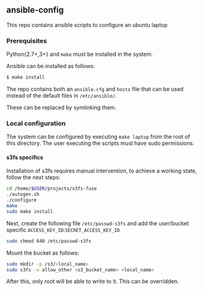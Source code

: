 ## ansible-config

This repo contains ansible scripts to configure an ubuntu laptop


### Prerequisites

Python{2.7+,3+} and `make` must be installed in the system.

Ansible can be installed as follows:

```bash
$ make install 
```

The repo contains both an `ansible.cfg` and `hosts` file that can be used instead of the default files in `/etc/ansible/`.

These can be replaced by symlinking them.

### Local configuration

The system can be configured by executing `make laptop` from the root of this directory. The user executing the scripts must have sudo permissions.


#### s3fs specifics

Installation of s3fs requires manual intervention, to achieve a working state, follow the next steps:

```bash
cd /home/$USER/projects/s3fs-fuse
./autogen.sh
./configure
make
sudo make install
```

Next, create the following file `/etc/passwd-s3fs` and add the user/bucket specific `ACCESS_KEY_ID`:`SECRET_ACCESS_KEY_ID`

```bash
sudo chmod 640 /etc/passwd-s3fs
```

Mount the bucket as follows:

```bash
sudo mkdir -p /s3/<local_name>
sudo s3fs -o allow_other <s3_bucket_name> <local_name> 
```

After this, only root will be able to write to it. This can be overridden.
